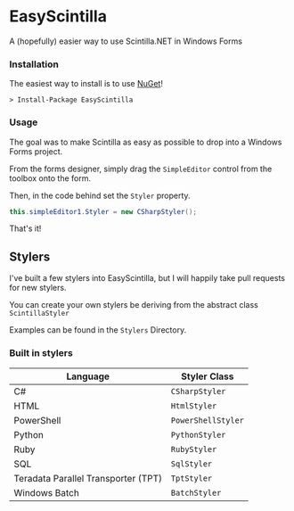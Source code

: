 # EasyScintilla
A (hopefully) easier way to use Scintilla.NET in Windows Forms


### Installation

The easiest way to install is to use [NuGet](https://www.nuget.org/packages/EasyScintilla/)!

```
> Install-Package EasyScintilla
```

### Usage

The goal was to make Scintilla as easy as possible to drop into a Windows Forms project.

From the forms designer, simply drag the `SimpleEditor` control from the toolbox onto the form.

Then, in the code behind set the `Styler` property.

```C#
this.simpleEditor1.Styler = new CSharpStyler();
```

That's it!

## Stylers

I've built a few stylers into EasyScintilla, but I will happily take pull requests for new stylers.

You can create your own stylers be deriving from the abstract class `ScintillaStyler`

Examples can be found in the `Stylers` Directory.

### Built in stylers

| Language                            | Styler Class       |
|-------------------------------------|--------------------|
| C#                                  | `CSharpStyler`     |
| HTML                                | `HtmlStyler`       |
| PowerShell                          | `PowerShellStyler` |
| Python                              | `PythonStyler`     |
| Ruby                                | `RubyStyler`       |
| SQL                                 | `SqlStyler`        |
| Teradata Parallel Transporter (TPT) | `TptStyler`        |
| Windows Batch                       | `BatchStyler`      |
